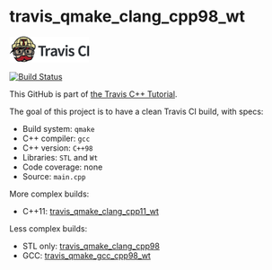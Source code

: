 # travis_qmake_clang_cpp98_wt

[![Travis CI logo](TravisCI.png)](https://travis-ci.org)

[![Build Status](https://travis-ci.org/richelbilderbeek/travis_qmake_clang_cpp98_wt.svg?branch=master)](https://travis-ci.org/richelbilderbeek/travis_qmake_clang_cpp98_wt)

This GitHub is part of [the Travis C++ Tutorial](https://github.com/richelbilderbeek/travis_cpp_tutorial).

The goal of this project is to have a clean Travis CI build, with specs:
 * Build system: `qmake`
 * C++ compiler: `gcc`
 * C++ version: `C++98`
 * Libraries: `STL` and `Wt`
 * Code coverage: none
 * Source: `main.cpp`

More complex builds:
 * C++11: [travis_qmake_clang_cpp11_wt](https://www.github.com/richelbilderbeek/travis_qmake_clang_cpp11_wt)

Less complex builds:
 * STL only: [travis_qmake_clang_cpp98](https://www.github.com/richelbilderbeek/travis_qmake_clang_cpp98)
 * GCC: [travis_qmake_gcc_cpp98_wt](https://www.github.com/richelbilderbeek/travis_qmake_gcc_cpp98_wt)
